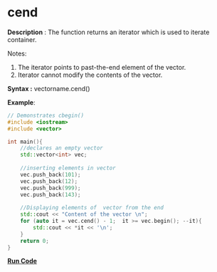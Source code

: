 # cend

**Description** : The function returns an iterator which is used to iterate container.

Notes:

1. The iterator points to past-the-end element of the vector.
2. Iterator cannot modify the contents of the vector.

**Syntax :** vectorname.cend()

**Example**:
```cpp
// Demonstrates cbegin() 
#include <iostream>
#include <vector>

int main(){
    //declares an empty vector
    std::vector<int> vec;
    
    //inserting elements in vector
    vec.push_back(101);
    vec.push_back(12);
    vec.push_back(999);
    vec.push_back(143);
  
    //Displaying elements of  vector from the end
    std::cout << "Content of the vector \n";
    for (auto it = vec.cend() - 1;  it >= vec.begin(); --it){ 
        std::cout << *it << '\n'; 
    }
    return 0;
}

```
**[Run Code](https://rextester.com/QQMCH84623)**

